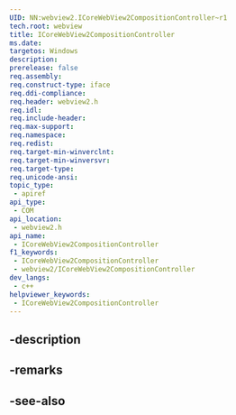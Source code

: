 ```yaml
---
UID: NN:webview2.ICoreWebView2CompositionController~r1
tech.root: webview
title: ICoreWebView2CompositionController
ms.date: 
targetos: Windows
description: 
prerelease: false
req.assembly: 
req.construct-type: iface
req.ddi-compliance: 
req.header: webview2.h
req.idl: 
req.include-header: 
req.max-support: 
req.namespace: 
req.redist: 
req.target-min-winverclnt: 
req.target-min-winversvr: 
req.target-type: 
req.unicode-ansi: 
topic_type:
 - apiref
api_type:
 - COM
api_location:
 - webview2.h
api_name:
 - ICoreWebView2CompositionController
f1_keywords:
 - ICoreWebView2CompositionController
 - webview2/ICoreWebView2CompositionController
dev_langs:
 - c++
helpviewer_keywords:
 - ICoreWebView2CompositionController
---
```


## -description

## -remarks

## -see-also

